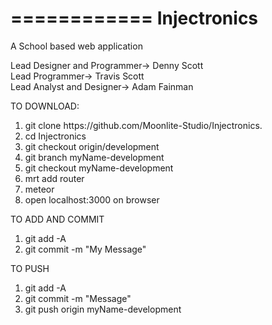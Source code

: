 ============
Injectronics
============

A School based web application

Lead Designer and Programmer-> Denny Scott									
Lead Programmer-> Travis Scott								
Lead Analyst and Designer-> Adam Fainman	


TO DOWNLOAD:
<ol>
<li>git clone https://github.com/Moonlite-Studio/Injectronics.</li>
<li>cd Injectronics</li>
<li>git checkout origin/development</li>
<li>git branch myName-development</li>
<li>git checkout myName-development</li>
<li>mrt add router</li>
<li>meteor</li>
<li>open localhost:3000 on browser</li>
</ol>

TO ADD AND COMMIT
<ol>
<li> git add -A </li>
<li> git commit -m "My Message"</li>
</ol>

TO PUSH
<ol>
<li>git add -A</li>
<li>git commit -m "Message"</li>
<li>git push origin myName-development</li>
</ol>
